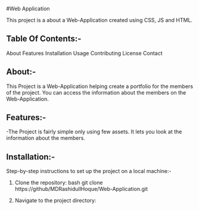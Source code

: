 #Web Application

This project is a about a Web-Application created using CSS, JS and HTML.

## Table Of Contents:-
About
Features
Installation
Usage
Contributing
License
Contact


## About:-
This Project is a Web-Application helping create a portfolio for the members of the project. You can access the information about the members on the Web-Application.

## Features:-
-The Project is fairly simple only using few assets. It lets you look at the information about the members.

## Installation:-
Step-by-step instructions to set up the project on a local machine:-
1. Clone the repository:
	bash
	git clone https://github/MDRashidullHoque/Web-Application.git

2. Navigate to the project directory:
